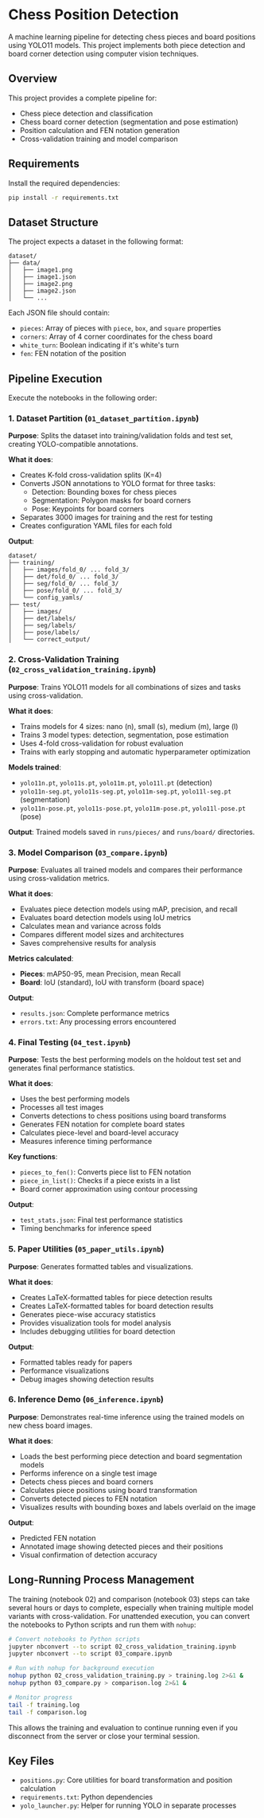# Chess Position Detection

A machine learning pipeline for detecting chess pieces and board positions using YOLO11 models. This project implements both piece detection and board corner detection using computer vision techniques.

## Overview

This project provides a complete pipeline for:
- Chess piece detection and classification
- Chess board corner detection (segmentation and pose estimation)
- Position calculation and FEN notation generation
- Cross-validation training and model comparison

## Requirements

Install the required dependencies:

```bash
pip install -r requirements.txt
```

## Dataset Structure

The project expects a dataset in the following format:
```
dataset/
├── data/
│   ├── image1.png
│   ├── image1.json
│   ├── image2.png
│   ├── image2.json
│   └── ...
```

Each JSON file should contain:
- `pieces`: Array of pieces with `piece`, `box`, and `square` properties
- `corners`: Array of 4 corner coordinates for the chess board
- `white_turn`: Boolean indicating if it's white's turn
- `fen`: FEN notation of the position

## Pipeline Execution

Execute the notebooks in the following order:

### 1. Dataset Partition (`01_dataset_partition.ipynb`)

**Purpose**: Splits the dataset into training/validation folds and test set, creating YOLO-compatible annotations.

**What it does**:
- Creates K-fold cross-validation splits (K=4)
- Converts JSON annotations to YOLO format for three tasks:
  - Detection: Bounding boxes for chess pieces
  - Segmentation: Polygon masks for board corners
  - Pose: Keypoints for board corners
- Separates 3000 images for training and the rest for testing
- Creates configuration YAML files for each fold

**Output**:
```
dataset/
├── training/
│   ├── images/fold_0/ ... fold_3/
│   ├── det/fold_0/ ... fold_3/
│   ├── seg/fold_0/ ... fold_3/
│   ├── pose/fold_0/ ... fold_3/
│   └── config_yamls/
├── test/
│   ├── images/
│   ├── det/labels/
│   ├── seg/labels/
│   ├── pose/labels/
│   └── correct_output/
```

### 2. Cross-Validation Training (`02_cross_validation_training.ipynb`)

**Purpose**: Trains YOLO11 models for all combinations of sizes and tasks using cross-validation.

**What it does**:
- Trains models for 4 sizes: nano (n), small (s), medium (m), large (l)
- Trains 3 model types: detection, segmentation, pose estimation
- Uses 4-fold cross-validation for robust evaluation
- Trains with early stopping and automatic hyperparameter optimization

**Models trained**:
- `yolo11n.pt`, `yolo11s.pt`, `yolo11m.pt`, `yolo11l.pt` (detection)
- `yolo11n-seg.pt`, `yolo11s-seg.pt`, `yolo11m-seg.pt`, `yolo11l-seg.pt` (segmentation)
- `yolo11n-pose.pt`, `yolo11s-pose.pt`, `yolo11m-pose.pt`, `yolo11l-pose.pt` (pose)

**Output**: Trained models saved in `runs/pieces/` and `runs/board/` directories.

### 3. Model Comparison (`03_compare.ipynb`)

**Purpose**: Evaluates all trained models and compares their performance using cross-validation metrics.

**What it does**:
- Evaluates piece detection models using mAP, precision, and recall
- Evaluates board detection models using IoU metrics
- Calculates mean and variance across folds
- Compares different model sizes and architectures
- Saves comprehensive results for analysis

**Metrics calculated**:
- **Pieces**: mAP50-95, mean Precision, mean Recall
- **Board**: IoU (standard), IoU with transform (board space)

**Output**: 
- `results.json`: Complete performance metrics
- `errors.txt`: Any processing errors encountered

### 4. Final Testing (`04_test.ipynb`)

**Purpose**: Tests the best performing models on the holdout test set and generates final performance statistics.

**What it does**:
- Uses the best performing models
- Processes all test images
- Converts detections to chess positions using board transforms
- Generates FEN notation for complete board states
- Calculates piece-level and board-level accuracy
- Measures inference timing performance

**Key functions**:
- `pieces_to_fen()`: Converts piece list to FEN notation
- `piece_in_list()`: Checks if a piece exists in a list
- Board corner approximation using contour processing

**Output**: 
- `test_stats.json`: Final test performance statistics
- Timing benchmarks for inference speed

### 5. Paper Utilities (`05_paper_utils.ipynb`)

**Purpose**: Generates formatted tables and visualizations.

**What it does**:
- Creates LaTeX-formatted tables for piece detection results
- Creates LaTeX-formatted tables for board detection results
- Generates piece-wise accuracy statistics
- Provides visualization tools for model analysis
- Includes debugging utilities for board detection

**Output**: 
- Formatted tables ready for papers
- Performance visualizations
- Debug images showing detection results

### 6. Inference Demo (`06_inference.ipynb`)

**Purpose**: Demonstrates real-time inference using the trained models on new chess board images.

**What it does**:
- Loads the best performing piece detection and board segmentation models
- Performs inference on a single test image
- Detects chess pieces and board corners
- Calculates piece positions using board transformation
- Converts detected pieces to FEN notation
- Visualizes results with bounding boxes and labels overlaid on the image

**Output**:
- Predicted FEN notation
- Annotated image showing detected pieces and their positions
- Visual confirmation of detection accuracy

## Long-Running Process Management

The training (notebook 02) and comparison (notebook 03) steps can take several hours or days to complete, especially when training multiple model variants with cross-validation. For unattended execution, you can convert the notebooks to Python scripts and run them with `nohup`:

```bash
# Convert notebooks to Python scripts
jupyter nbconvert --to script 02_cross_validation_training.ipynb
jupyter nbconvert --to script 03_compare.ipynb

# Run with nohup for background execution
nohup python 02_cross_validation_training.py > training.log 2>&1 &
nohup python 03_compare.py > comparison.log 2>&1 &

# Monitor progress
tail -f training.log
tail -f comparison.log
```

This allows the training and evaluation to continue running even if you disconnect from the server or close your terminal session.

## Key Files

- `positions.py`: Core utilities for board transformation and position calculation
- `requirements.txt`: Python dependencies
- `yolo_launcher.py`: Helper for running YOLO in separate processes
